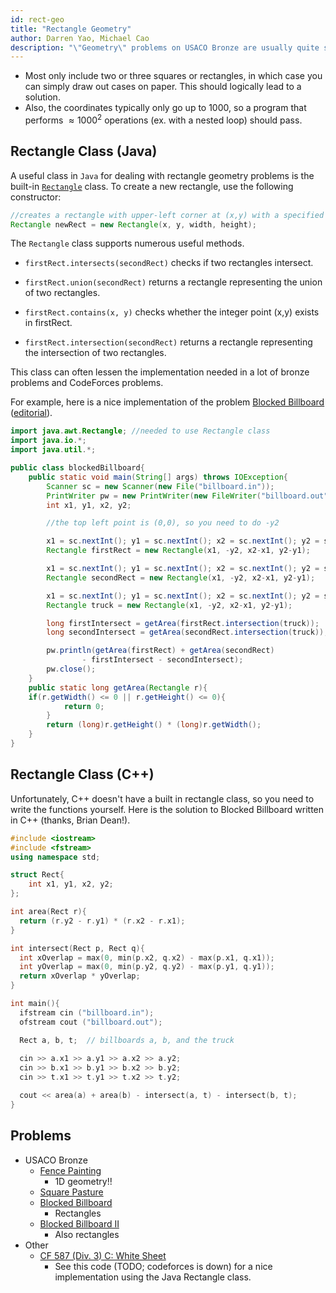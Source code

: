 ```yaml
---
id: rect-geo
title: "Rectangle Geometry"
author: Darren Yao, Michael Cao
description: "\"Geometry\" problems on USACO Bronze are usually quite simple and limited to intersections and unions of squares or rectangles." 
---
```


 - Most only include two or three squares or rectangles, in which case you can simply draw out cases on paper. This should logically lead to a solution. 
 - Also, the coordinates typically only go up to $1000$, so a program that performs $\approx 1000^2$ operations (ex. with a nested loop) should pass.

## Rectangle Class (Java)

A useful class in `Java` for dealing with rectangle geometry problems is the built-in [`Rectangle`](https://docs.oracle.com/javase/8/docs/api/java/awt/Rectangle.html) class. To create a new rectangle, use the following constructor:

```java
//creates a rectangle with upper-left corner at (x,y) with a specified width and height
Rectangle newRect = new Rectangle(x, y, width, height); 
```

The `Rectangle` class supports numerous useful methods. 

  - `firstRect.intersects(secondRect)` checks if two rectangles intersect.

  - `firstRect.union(secondRect)` returns a rectangle representing the union of two rectangles.

  - `firstRect.contains(x, y)` checks whether the integer point (x,y) exists in firstRect.

  - `firstRect.intersection(secondRect)` returns a rectangle representing the intersection of two rectangles.

This class can often lessen the implementation needed in a lot of bronze problems and CodeForces problems.

For example, here is a nice implementation of the problem [Blocked Billboard](http://usaco.org/index.php?page=viewproblem2&cpid=759) ([editorial](http://www.usaco.org/current/data/sol_billboard_bronze_dec17.html)).

<spoiler title="Java Solution">

```java
import java.awt.Rectangle; //needed to use Rectangle class
import java.io.*;
import java.util.*;

public class blockedBillboard{
    public static void main(String[] args) throws IOException{
        Scanner sc = new Scanner(new File("billboard.in"));
        PrintWriter pw = new PrintWriter(new FileWriter("billboard.out"));
        int x1, y1, x2, y2;

        //the top left point is (0,0), so you need to do -y2

        x1 = sc.nextInt(); y1 = sc.nextInt(); x2 = sc.nextInt(); y2 = sc.nextInt();
        Rectangle firstRect = new Rectangle(x1, -y2, x2-x1, y2-y1);

        x1 = sc.nextInt(); y1 = sc.nextInt(); x2 = sc.nextInt(); y2 = sc.nextInt();
        Rectangle secondRect = new Rectangle(x1, -y2, x2-x1, y2-y1);

        x1 = sc.nextInt(); y1 = sc.nextInt(); x2 = sc.nextInt(); y2 = sc.nextInt();
        Rectangle truck = new Rectangle(x1, -y2, x2-x1, y2-y1);

        long firstIntersect = getArea(firstRect.intersection(truck));
        long secondIntersect = getArea(secondRect.intersection(truck));

        pw.println(getArea(firstRect) + getArea(secondRect) 
                - firstIntersect - secondIntersect);
        pw.close();
    }
    public static long getArea(Rectangle r){
	if(r.getWidth() <= 0 || r.getHeight() <= 0){
            return 0;
        }
        return (long)r.getHeight() * (long)r.getWidth();
    }
}

```
</spoiler>

## Rectangle Class (C++)

Unfortunately, C++ doesn't have a built in rectangle class, so you need to write the functions yourself. Here is the solution to Blocked Billboard written in C++ (thanks, Brian Dean!).

<spoiler title="C++ Solution">

```cpp
#include <iostream>
#include <fstream>
using namespace std;

struct Rect{
    int x1, y1, x2, y2;
};

int area(Rect r){
  return (r.y2 - r.y1) * (r.x2 - r.x1);
}

int intersect(Rect p, Rect q){
  int xOverlap = max(0, min(p.x2, q.x2) - max(p.x1, q.x1));
  int yOverlap = max(0, min(p.y2, q.y2) - max(p.y1, q.y1));
  return xOverlap * yOverlap;
}

int main(){
  ifstream cin ("billboard.in");
  ofstream cout ("billboard.out");

  Rect a, b, t;  // billboards a, b, and the truck
 
  cin >> a.x1 >> a.y1 >> a.x2 >> a.y2;
  cin >> b.x1 >> b.y1 >> b.x2 >> b.y2;
  cin >> t.x1 >> t.y1 >> t.x2 >> t.y2;

  cout << area(a) + area(b) - intersect(a, t) - intersect(b, t);
}

```
</spoiler>

## Problems

 - USACO Bronze
   - [Fence Painting](http://usaco.org/index.php?page=viewproblem2&cpid=567)
     - 1D geometry!!
   - [Square Pasture](http://usaco.org/index.php?page=viewproblem2&cpid=663)
   - [Blocked Billboard](http://usaco.org/index.php?page=viewproblem2&cpid=759)
     - Rectangles
   - [Blocked Billboard II](http://usaco.org/index.php?page=viewproblem2&cpid=783)
     - Also rectangles
 - Other
   - [CF 587 (Div. 3) C: White Sheet](https://codeforces.com/contest/1216/problem/C)
     - See this code (TODO; codeforces is down) for a nice implementation using the Java Rectangle class.

